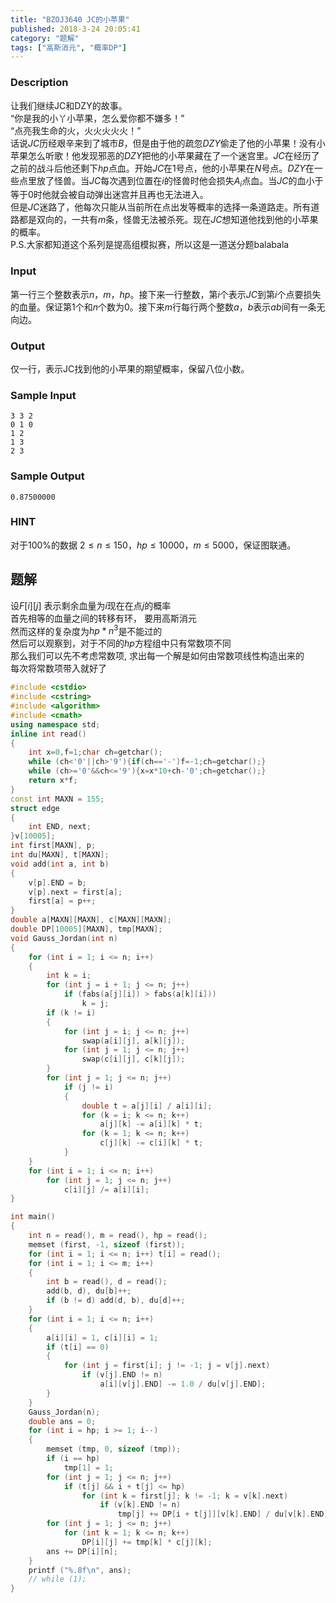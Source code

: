 ```yaml
---
title: "BZOJ3640 JC的小苹果"
published: 2018-3-24 20:05:41
category: "题解"
tags: ["高斯消元", "概率DP"]
---
```


### Description 
   让我们继续JC和DZY的故事。  
    “你是我的小丫小苹果，怎么爱你都不嫌多！”  
    “点亮我生命的火，火火火火火！”  
    话说$JC$历经艰辛来到了城市$B$，但是由于他的疏忽$DZY$偷走了他的小苹果！没有小苹果怎么听歌！他发现邪恶的$DZY$把他的小苹果藏在了一个迷宫里。$JC$在经历了之前的战斗后他还剩下$hp$点血。开始$JC$在$1$号点，他的小苹果在$N$号点。$DZY$在一些点里放了怪兽。当$JC$每次遇到位置在$i$的怪兽时他会损失$A_i$点血。当$JC$的血小于等于$0$时他就会被自动弹出迷宫并且再也无法进入。  
    但是$JC$迷路了，他每次只能从当前所在点出发等概率的选择一条道路走。所有道路都是双向的，一共有$m$条，怪兽无法被杀死。现在$JC$想知道他找到他的小苹果的概率。  
    P.S.大家都知道这个系列是提高组模拟赛，所以这是一道送分题balabala  

### Input
第一行三个整数表示$n$，$m$，$hp$。接下来一行整数，第$i$个表示$JC$到第$i$个点要损失的血量。保证第$1$个和$n$个数为$0$。接下来$m$行每行两个整数$a$，$b$表示$ab$间有一条无向边。  


### Output
仅一行，表示JC找到他的小苹果的期望概率，保留八位小数。


### Sample Input
```
3 3 2
0 1 0
1 2
1 3
2 3
```
### Sample Output
```
0.87500000
```

### HINT
对于$100\%$的数据 $2 \leq n \leq 150$，$hp \leq 10000$，$m \leq 5000$，保证图联通。


## 题解
设$F[i][j]$ 表示剩余血量为$i$现在在点$j$的概率  
首先相等的血量之间的转移有环， 要用高斯消元  
然而这样的复杂度为$hp*n^3$是不能过的  
然后可以观察到，对于不同的$hp$方程组中只有常数项不同  
那么我们可以先不考虑常数项, 求出每一个解是如何由常数项线性构造出来的  
每次将常数项带入就好了  

```c++
#include <cstdio>
#include <cstring>
#include <algorithm>
#include <cmath>
using namespace std;
inline int read()
{
    int x=0,f=1;char ch=getchar();
    while (ch<'0'||ch>'9'){if(ch=='-')f=-1;ch=getchar();}
    while (ch>='0'&&ch<='9'){x=x*10+ch-'0';ch=getchar();}
    return x*f;
}
const int MAXN = 155;
struct edge
{
    int END, next;
}v[10005];
int first[MAXN], p;
int du[MAXN], t[MAXN];
void add(int a, int b)
{
    v[p].END = b;
    v[p].next = first[a];
    first[a] = p++;
}
double a[MAXN][MAXN], c[MAXN][MAXN];
double DP[10005][MAXN], tmp[MAXN];
void Gauss_Jordan(int n)
{
    for (int i = 1; i <= n; i++)
    {
        int k = i;
        for (int j = i + 1; j <= n; j++)
            if (fabs(a[j][i]) > fabs(a[k][i]))
                k = j;
        if (k != i)
        {
            for (int j = i; j <= n; j++)
                swap(a[i][j], a[k][j]);
            for (int j = 1; j <= n; j++)
                swap(c[i][j], c[k][j]);
        }
        for (int j = 1; j <= n; j++)
            if (j != i)
            {
                double t = a[j][i] / a[i][i];
                for (k = i; k <= n; k++)
                    a[j][k] -= a[i][k] * t;
                for (k = 1; k <= n; k++)
                    c[j][k] -= c[i][k] * t;
            }
    }
    for (int i = 1; i <= n; i++)
        for (int j = 1; j <= n; j++)
            c[i][j] /= a[i][i];
}

int main()
{
    int n = read(), m = read(), hp = read();
    memset (first, -1, sizeof (first));
    for (int i = 1; i <= n; i++) t[i] = read();
    for (int i = 1; i <= m; i++)
    {
        int b = read(), d = read();
        add(b, d), du[b]++;
        if (b != d) add(d, b), du[d]++;
    }
    for (int i = 1; i <= n; i++)
    {
        a[i][i] = 1, c[i][i] = 1;
        if (t[i] == 0)
        {
            for (int j = first[i]; j != -1; j = v[j].next)
                if (v[j].END != n)
                    a[i][v[j].END] -= 1.0 / du[v[j].END];
        }
    }
    Gauss_Jordan(n);
    double ans = 0;
    for (int i = hp; i >= 1; i--)
    {
        memset (tmp, 0, sizeof (tmp));
        if (i == hp)
            tmp[1] = 1;
        for (int j = 1; j <= n; j++)
            if (t[j] && i + t[j] <= hp)
                for (int k = first[j]; k != -1; k = v[k].next)
                    if (v[k].END != n)
                        tmp[j] += DP[i + t[j]][v[k].END] / du[v[k].END];
        for (int j = 1; j <= n; j++)
            for (int k = 1; k <= n; k++)
                DP[i][j] += tmp[k] * c[j][k];
        ans += DP[i][n];
    }
    printf ("%.8f\n", ans);
    // while (1);
}
```